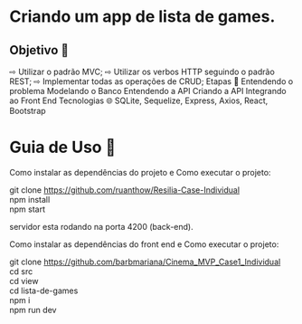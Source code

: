 # Criando um app de lista de games.

## Objetivo 📍

⇨ Utilizar o padrão MVC; ⇨ Utilizar os verbos HTTP seguindo o padrão REST; ⇨ Implementar todas as operações de CRUD;
Etapas 📑
Entendendo o problema
Modelando o Banco
Entendendo a API
Criando a API
Integrando ao Front End
Tecnologias 🌐
SQLite, Sequelize, Express, Axios, React, Bootstrap

# Guia de Uso :wrench:

Como instalar as dependências do projeto e Como executar o projeto:

git clone https://github.com/ruanthow/Resilia-Case-Individual
<br>
npm install
<br>
npm start

servidor esta rodando na porta 4200 (back-end).

Como instalar as dependências do front end e Como executar o projeto:

git clone https://github.com/barbmariana/Cinema_MVP_Case1_Individual
<br>
cd src
<br>
cd view
<br>
cd lista-de-games
<br>
npm i
<br>
npm run dev
